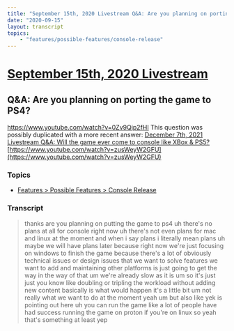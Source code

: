 ```yaml
---
title: "September 15th, 2020 Livestream Q&A: Are you planning on porting the game to PS4?"
date: "2020-09-15"
layout: transcript
topics:
    - "features/possible-features/console-release"
---
```

# [September 15th, 2020 Livestream](../2020-09-15.md)
## Q&A: Are you planning on porting the game to PS4?
https://www.youtube.com/watch?v=0Zv9Qjp2fHI
This question was possibly duplicated with a more recent answer: [December 7th, 2021 Livestream Q&A: Will the game ever come to console like XBox & PS5?](./yt-zusWeyW2GFU.md) [https://www.youtube.com/watch?v=zusWeyW2GFU](https://www.youtube.com/watch?v=zusWeyW2GFU)


### Topics
* [Features > Possible Features > Console Release](../topics/features/possible-features/console-release.md)

### Transcript

> thanks are you planning on putting the game to ps4 uh there's no plans at all for console right now uh there's not even plans for mac and linux at the moment and when i say plans i literally mean plans uh maybe we will have plans later because right now we're just focusing on windows to finish the game because there's a lot of obviously technical issues or design issues that we want to solve features we want to add and maintaining other platforms is just going to get the way in the way of that um we're already slow as it is um so it's just just you know like doubling or tripling the workload without adding new content basically is what would happen it's a little bit um not really what we want to do at the moment yeah um but also like yek is pointing out here uh you can run the game like a lot of people have had success running the game on proton if you're on linux so yeah that's something at least yep
